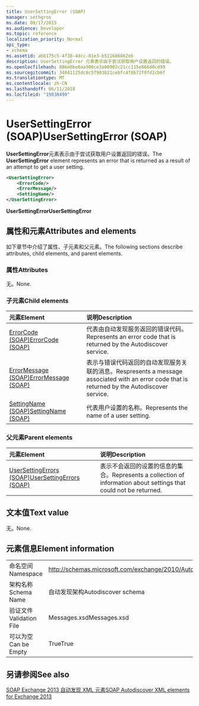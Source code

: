 ```yaml
---
title: UserSettingError (SOAP)
manager: sethgros
ms.date: 09/17/2015
ms.audience: Developer
ms.topic: reference
localization_priority: Normal
api_type:
- schema
ms.assetid: abb175c5-4f38-4dcc-81e3-b511686862eb
description: UserSettingError 元素表示由于尝试获取用户设置返回的错误。
ms.openlocfilehash: 886e0be0aa900ce3a00902c21cc115e866d0cd99
ms.sourcegitcommit: 34041125dc8c5f993b21cebfc4f8b72f0fd2cb6f
ms.translationtype: MT
ms.contentlocale: zh-CN
ms.lasthandoff: 06/11/2018
ms.locfileid: "19838490"
---
```

# <a name="usersettingerror-soap"></a><span data-ttu-id="c4764-103">UserSettingError (SOAP)</span><span class="sxs-lookup"><span data-stu-id="c4764-103">UserSettingError (SOAP)</span></span>

<span data-ttu-id="c4764-104">**UserSettingError**元素表示由于尝试获取用户设置返回的错误。</span><span class="sxs-lookup"><span data-stu-id="c4764-104">The **UserSettingError** element represents an error that is returned as a result of an attempt to get a user setting.</span></span> 
  
```XML
<UserSettingError>
    <ErrorCode/>
    <ErrorMessage/>
    <SettingName/>
</UserSettingError>
```

 <span data-ttu-id="c4764-105">**UserSettingError**</span><span class="sxs-lookup"><span data-stu-id="c4764-105">**UserSettingError**</span></span>
## <a name="attributes-and-elements"></a><span data-ttu-id="c4764-106">属性和元素</span><span class="sxs-lookup"><span data-stu-id="c4764-106">Attributes and elements</span></span>

<span data-ttu-id="c4764-107">如下章节中介绍了属性、子元素和父元素。</span><span class="sxs-lookup"><span data-stu-id="c4764-107">The following sections describe attributes, child elements, and parent elements.</span></span>
  
### <a name="attributes"></a><span data-ttu-id="c4764-108">属性</span><span class="sxs-lookup"><span data-stu-id="c4764-108">Attributes</span></span>

<span data-ttu-id="c4764-109">无。</span><span class="sxs-lookup"><span data-stu-id="c4764-109">None.</span></span>
  
### <a name="child-elements"></a><span data-ttu-id="c4764-110">子元素</span><span class="sxs-lookup"><span data-stu-id="c4764-110">Child elements</span></span>

|<span data-ttu-id="c4764-111">**元素**</span><span class="sxs-lookup"><span data-stu-id="c4764-111">**Element**</span></span>|<span data-ttu-id="c4764-112">**说明**</span><span class="sxs-lookup"><span data-stu-id="c4764-112">**Description**</span></span>|
|:-----|:-----|
|[<span data-ttu-id="c4764-113">ErrorCode (SOAP)</span><span class="sxs-lookup"><span data-stu-id="c4764-113">ErrorCode (SOAP)</span></span>](errorcode-soap.md) <br/> |<span data-ttu-id="c4764-114">代表由自动发现服务返回的错误代码。</span><span class="sxs-lookup"><span data-stu-id="c4764-114">Represents an error code that is returned by the Autodiscover service.</span></span>  <br/> |
|[<span data-ttu-id="c4764-115">ErrorMessage (SOAP)</span><span class="sxs-lookup"><span data-stu-id="c4764-115">ErrorMessage (SOAP)</span></span>](errormessage-soap.md) <br/> |<span data-ttu-id="c4764-116">表示与错误代码返回的自动发现服务关联的消息。</span><span class="sxs-lookup"><span data-stu-id="c4764-116">Respresents a message associated with an error code that is returned by the Autodiscover service.</span></span>  <br/> |
|[<span data-ttu-id="c4764-117">SettingName (SOAP)</span><span class="sxs-lookup"><span data-stu-id="c4764-117">SettingName (SOAP)</span></span>](settingname-soap.md) <br/> |<span data-ttu-id="c4764-118">代表用户设置的名称。</span><span class="sxs-lookup"><span data-stu-id="c4764-118">Represents the name of a user setting.</span></span>  <br/> |
   
### <a name="parent-elements"></a><span data-ttu-id="c4764-119">父元素</span><span class="sxs-lookup"><span data-stu-id="c4764-119">Parent elements</span></span>

|<span data-ttu-id="c4764-120">**元素**</span><span class="sxs-lookup"><span data-stu-id="c4764-120">**Element**</span></span>|<span data-ttu-id="c4764-121">**说明**</span><span class="sxs-lookup"><span data-stu-id="c4764-121">**Description**</span></span>|
|:-----|:-----|
|[<span data-ttu-id="c4764-122">UserSettingErrors (SOAP)</span><span class="sxs-lookup"><span data-stu-id="c4764-122">UserSettingErrors (SOAP)</span></span>](usersettingerrors-soap.md) <br/> |<span data-ttu-id="c4764-123">表示不会返回的设置的信息的集合。</span><span class="sxs-lookup"><span data-stu-id="c4764-123">Represents a collection of information about settings that could not be returned.</span></span>  <br/> |
   
## <a name="text-value"></a><span data-ttu-id="c4764-124">文本值</span><span class="sxs-lookup"><span data-stu-id="c4764-124">Text value</span></span>

<span data-ttu-id="c4764-125">无。</span><span class="sxs-lookup"><span data-stu-id="c4764-125">None.</span></span>
  
## <a name="element-information"></a><span data-ttu-id="c4764-126">元素信息</span><span class="sxs-lookup"><span data-stu-id="c4764-126">Element information</span></span>

|||
|:-----|:-----|
|<span data-ttu-id="c4764-127">命名空间</span><span class="sxs-lookup"><span data-stu-id="c4764-127">Namespace</span></span>  <br/> |http://schemas.microsoft.com/exchange/2010/Autodiscover  <br/> |
|<span data-ttu-id="c4764-128">架构名称</span><span class="sxs-lookup"><span data-stu-id="c4764-128">Schema Name</span></span>  <br/> |<span data-ttu-id="c4764-129">自动发现架构</span><span class="sxs-lookup"><span data-stu-id="c4764-129">Autodiscover schema</span></span>  <br/> |
|<span data-ttu-id="c4764-130">验证文件</span><span class="sxs-lookup"><span data-stu-id="c4764-130">Validation File</span></span>  <br/> |<span data-ttu-id="c4764-131">Messages.xsd</span><span class="sxs-lookup"><span data-stu-id="c4764-131">Messages.xsd</span></span>  <br/> |
|<span data-ttu-id="c4764-132">可以为空</span><span class="sxs-lookup"><span data-stu-id="c4764-132">Can be Empty</span></span>  <br/> |<span data-ttu-id="c4764-133">True</span><span class="sxs-lookup"><span data-stu-id="c4764-133">True</span></span>  <br/> |
   
## <a name="see-also"></a><span data-ttu-id="c4764-134">另请参阅</span><span class="sxs-lookup"><span data-stu-id="c4764-134">See also</span></span>



[<span data-ttu-id="c4764-135">SOAP Exchange 2013 自动发现 XML 元素</span><span class="sxs-lookup"><span data-stu-id="c4764-135">SOAP Autodiscover XML elements for Exchange 2013</span></span>](soap-autodiscover-xml-elements-for-exchange-2013.md)

